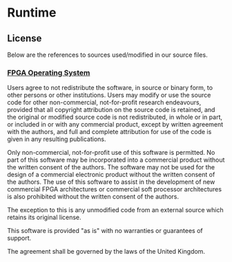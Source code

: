 # Runtime

## License

Below are the references to sources used/modified in our source files.

### [FPGA Operating System](https://github.com/FPGA-Research-Manchester/fos/tree/master)

Users agree to not redistribute the software, in source or binary form, to other persons or other institutions. Users may modify or use the source code for other non-commercial, not-for-profit research endeavours, provided that all copyright attribution on the source code is retained, and the original or modified source code is not redistributed, in whole or in part, or included in or with any commercial product, except by written agreement with the authors, and full and complete attribution for use of the code is given in any resulting publications.

Only non-commercial, not-for-profit use of this software is permitted. No part of this software may be incorporated into a commercial product without the written consent of the authors. The software may not be used for the design of a commercial electronic product without the written consent of the authors. The use of this software to assist in the development of new commercial FPGA architectures or commercial soft processor architectures is also prohibited without the written consent of the authors.

The exception to this is any unmodified code from an external source which retains its original license.

This software is provided "as is" with no warranties or guarantees of support.

The agreement shall be governed by the laws of the United Kingdom.
